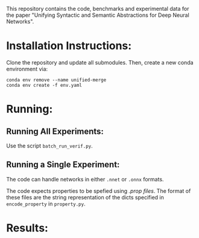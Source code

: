This repository contains the code, benchmarks and experimental data for the
paper "Unifying Syntactic and Semantic Abstractions for Deep Neural Networks".

# Installation Instructions:

Clone the repository and update all submodules. Then, create a new conda
environment via:

```
conda env remove --name unified-merge
conda env create -f env.yaml
```



# Running:

## Running All Experiments:

Use the script `batch_run_verif.py`. 

## Running a Single Experiment:

The code can handle networks in either `.nnet` or `.onnx` formats.

The code expects properties to be spefied using _.prop files_. The
format of these files are the string representation of the dicts specified in
`encode_property` in `property.py`.

# Results:
